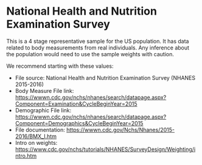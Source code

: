# National Health and Nutrition Examination Survey

This is a 4 stage representative sample for the US population.
It has data related to body measurements from real individuals.
Any inference about the population would need to use the sample weights with caution.

We recommend starting with these values:
  - File source: National Health and Nutrition Examination Survey (NHANES 2015-2016)
  - Body Measure File link: https://wwwn.cdc.gov/nchs/nhanes/search/datapage.aspx?Component=Examination&CycleBeginYear=2015
  - Demographic File link: https://wwwn.cdc.gov/nchs/nhanes/search/datapage.aspx?Component=Demographics&CycleBeginYear=2015
  - File documentation: https://wwwn.cdc.gov/Nchs/Nhanes/2015-2016/BMX_I.htm
  - Intro on weights: https://www.cdc.gov/nchs/tutorials/NHANES/SurveyDesign/Weighting/intro.htm
